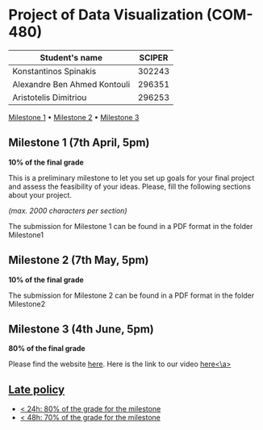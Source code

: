 # Project of Data Visualization (COM-480)

| Student's name | SCIPER |
| -------------- | ------ |
| Konstantinos Spinakis | 302243 |
| Alexandre Ben Ahmed Kontouli | 296351 |
| Aristotelis Dimitriou| 296253 |

[Milestone 1](#milestone-1) • [Milestone 2](#milestone-2) • [Milestone 3](#milestone-3)

## Milestone 1 (7th April, 5pm)

**10% of the final grade**

This is a preliminary milestone to let you set up goals for your final project and assess the feasibility of your ideas.
Please, fill the following sections about your project.

*(max. 2000 characters per section)*


The submission for Milestone 1 can be found in a PDF format in the folder Milestone1


## Milestone 2 (7th May, 5pm)

**10% of the final grade**

The submission for Milestone 2 can be found in a PDF format in the folder Milestone2


## Milestone 3 (4th June, 5pm)

**80% of the final grade**

Please find the website <a href="https://com-480-data-visualization.github.io/project-2023-data-vizares/" target="_blank">here</a>.
Here is the link to our video <a href ="https://youtu.be/S6U9z3nlOow" target = "_blank">here<\a>


## Late policy

- < 24h: 80% of the grade for the milestone
- < 48h: 70% of the grade for the milestone

